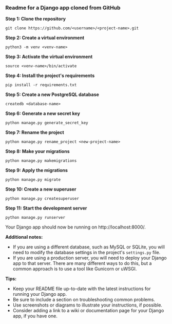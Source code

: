 ### Readme for a Django app cloned from GitHub

**Step 1: Clone the repository**

```
git clone https://github.com/<username>/<project-name>.git
```

**Step 2: Create a virtual environment**

```
python3 -m venv <venv-name>
```

**Step 3: Activate the virtual environment**

```
source <venv-name>/bin/activate
```

**Step 4: Install the project's requirements**

```
pip install -r requirements.txt
```

**Step 5: Create a new PostgreSQL database**

```
createdb <database-name>
```

**Step 6: Generate a new secret key**

```
python manage.py generate_secret_key
```

**Step 7: Rename the project**

```
python manage.py rename_project <new-project-name>
```

**Step 8: Make your migrations**

```
python manage.py makemigrations
```

**Step 9: Apply the migrations**

```
python manage.py migrate
```

**Step 10: Create a new superuser**

```
python manage.py createsuperuser
```

**Step 11: Start the development server**

```
python manage.py runserver
```

Your Django app should now be running on http://localhost:8000/.

**Additional notes:**

- If you are using a different database, such as MySQL or SQLite, you will need to modify the database settings in the project's `settings.py` file.
- If you are using a production server, you will need to deploy your Django app to that server. There are many different ways to do this, but a common approach is to use a tool like Gunicorn or uWSGI.

**Tips:**

- Keep your README file up-to-date with the latest instructions for running your Django app.
- Be sure to include a section on troubleshooting common problems.
- Use screenshots or diagrams to illustrate your instructions, if possible.
- Consider adding a link to a wiki or documentation page for your Django app, if you have one.
